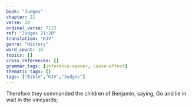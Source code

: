 ```yaml
---
book: "Judges"
chapter: 21
verse: 20
ordinal_verse: 7123
ref: "Judges 21:20"
translation: "KJV"
genre: "History"
word_count: 16
topics: []
cross_references: []
grammar_tags: [inference-opener, cause-effect]
thematic_tags: []
tags: ["Bible","KJV","Judges"]
---
```

Therefore they commanded the children of Benjamin, saying, Go and lie in wait in the vineyards;
